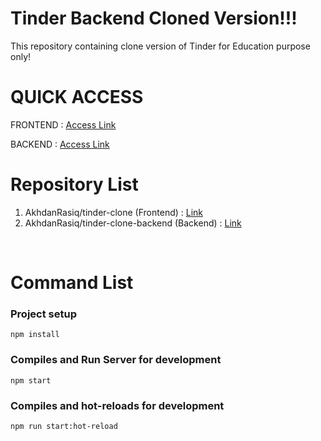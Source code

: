 # Tinder Backend Cloned Version!!!

This repository containing clone version of Tinder for Education purpose only!

# QUICK ACCESS

FRONTEND : [Access Link](https://tinder-clone-e5556.web.app/)

BACKEND  : [Access Link](https://tinder-backend-clone-24.herokuapp.com/)

# Repository List

1. AkhdanRasiq/tinder-clone (Frontend) : [Link](https://github.com/AkhdanRasiq/tinder-clone)
2. AkhdanRasiq/tinder-clone-backend (Backend) : [Link](https://github.com/AkhdanRasiq/tinder-clone-backend)

<br />

# Command List

### Project setup
```
npm install
```

### Compiles and Run Server for development
```
npm start
```

### Compiles and hot-reloads for development
```
npm run start:hot-reload
```
